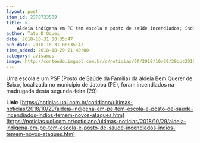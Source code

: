 ```yaml
---
layout: post
item_id: 2370723509
title: >-
    Aldeia indígena em PE tem escola e posto de saúde incendiados; índios temem novos ataques
author: Tatu D'Oquei
date: 2018-10-31 00:35:47
pub_date: 2018-10-31 00:35:47
time_added: 2018-10-29 21:40:00
category: avisamos
image: http://conteudo.imguol.com.br/c/noticias/6f/2018/10/29/29out2018---posto-de-saude-fica-destruido-na-terra-indigena-dos-pankararus-apos-incendio-1540863303214_615x300.jpg
---
```


Uma escola e um PSF (Posto de Saúde da Família) da aldeia Bem Querer de Baixo, localizada no município de Jatobá (PE), foram incendiados na madrugada desta segunda-feira (29).

**Link:** [https://noticias.uol.com.br/cotidiano/ultimas-noticias/2018/10/29/aldeia-indigena-em-pe-tem-escola-e-posto-de-saude-incendiados-indios-temem-novos-ataques.htm](https://noticias.uol.com.br/cotidiano/ultimas-noticias/2018/10/29/aldeia-indigena-em-pe-tem-escola-e-posto-de-saude-incendiados-indios-temem-novos-ataques.htm)


